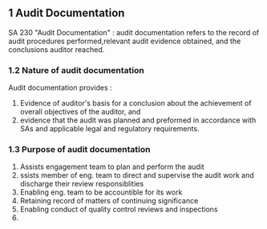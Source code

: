 ## 1 Audit Documentation 
SA 230 "Audit Documentation" : audit documentation refers to the record of audit procedures performed,relevant audit evidence obtained, and the conclusions auditor reached.

### 1.2 Nature of audit documentation
Audit documentation provides :
1. Evidence of auditor's basis for a conclusion about the achievement of overall objectives of the auditor, and
2. evidence that the audit was planned and preformed in accordance with SAs and applicable legal and regulatory requirements.

### 1.3 Purpose of audit documentation
1. Assists engagement team to plan and perform the audit 
2. ssists member of eng. team to direct and supervise the audit work and discharge their review responsiblities 
3. Enabling eng. team to be accountible for its work
4. Retaining record of matters of continuing significance 
5. Enabling conduct of quality control reviews and inspections
6. 